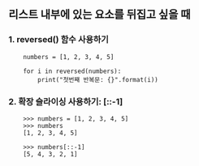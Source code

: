 ## 리스트 내부에 있는 요소를 뒤집고 싶을 때
### 1. reversed() 함수 사용하기
```{.python}
    numbers = [1, 2, 3, 4, 5]
    
    for i in reversed(numbers):
        print("첫번째 반복문: {}".format(i))
```

### 2. 확장 슬라이싱 사용하기: [::-1]
```{.python}
    >>> numbers = [1, 2, 3, 4, 5]
    >>> numbers
    [1, 2, 3, 4, 5]
    
    >>> numbers[::-1]
    [5, 4, 3, 2, 1]
```

